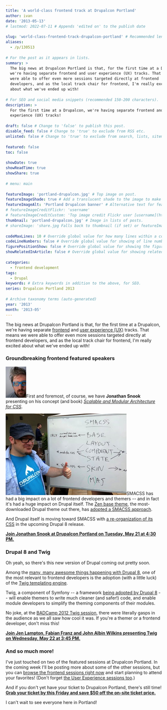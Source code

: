 ```yaml
---
title: 'A world-class frontend track at Drupalcon Portland'
author: ivan
date: '2013-05-13'
# lastmod: 2022-07-11 # Appends 'edited on' to the publish date

slug: 'world-class-frontend-track-drupalcon-portland' # Recommended length is 3 to 5 words.
aliases:
  - /p/130513

# For the post as it appears in lists.
summary: >
  The big news at Drupalcon Portland is that, for the first time at a Drupalcon,
  we're having separate frontend and user experience (UX) tracks. That means we
  were able to offer even more sessions targeted directly at frontend
  developers, and as the local track chair for frontend, I'm really excited
  about what we've ended up with!

# For SEO and social media snippets (recommended 150-200 characters).
description: >
  For the first time at a Drupalcon, we're having separate frontend and user
  experience (UX) tracks!

draft: false # Change to 'false' to publish this post.
disable_feed: false # Change to 'true' to exclude from RSS etc.
unlisted: false # Change to 'true' to exclude from search, lists, sitemaps, and feeds.

featured: false
toc: false

showDate: true
showReadTime: true
showShare: true

# menu: main

featureImage: 'portland-drupalcon.jpg' # Top image on post.
featureImageShade: true # Add a translucent shade to the image to make overlaid text easier to read.
featureImageAlt: 'Portland Drupalcon banner' # Alternative text for featured image.
# featureImageCreditFlickr: 'username'
# featureImageCreditCustom: 'Top image credit Flickr user [username](https://www.flickr.com/photos/username).'
thumbnail: 'portland-drupalcon.jpg' # Image in lists of posts.
# shareImage: 'share.jpg Falls back to thumbnail (if set) or featureImage.

codeMaxLines: 10 # Override global value for how many lines within a code block before auto-collapsing.
codeLineNumbers: false # Override global value for showing of line numbers within code block.
figurePositionShow: false # Override global value for showing the figure label.
showRelatedInArticle: false # Override global value for showing related posts in this series at the end of the content.

categories:
  - frontend development
tags:
  - Drupal
keywords: # Extra keywords in addition to the above, for SEO.
series: Drupalcon Portland 2013

# Archive taxonomy terms (auto-generated)
year: '2013'
month: '2013-05'
---
```


The big news at Drupalcon Portland is that, for the first time at a Drupalcon,
we're having separate
[frontend](https://portland2013.drupal.org/program/tracks/#frontend) and
[user experience (UX)](https://portland2013.drupal.org/program/tracks/#UX)
tracks. That means we were able to offer even more sessions targeted directly at
frontend developers, and as the local track chair for frontend, I'm really
excited about what we've ended up with!

### Groundbreaking frontend featured speakers

![Jonathan Snook ::legacy-float-l](jonathansnook.jpg ' ')First and foremost, of
course, we have **Jonathan Snook** presenting on his concept (and book)
[_Scalable and Modular Architecture for CSS_](http://smacss.com/).

![MortenDK at Drupalcon Sydney ::legacy-float-r](MASS-mortendk-crop.jpg)SMACSS
has had a big impact on a lot of frontend developers and themers -- and in fact
it's had a huge impact on Drupal itself. The
[Zen base theme](https://www.drupal.org/project/zen), the most-downloaded Drupal
theme out there, has
[adopted a SMACSS approach](https://www.drupal.org/node/1931746).

And Drupal itself is moving toward SMACSS with
[a re-organization of its CSS](https://www.drupal.org/node/1921610#comment-7096746)
in the upcoming Drupal 8 release.

[**Join Jonathan Snook at Drupalcon Portland on Tuesday, May 21 at 4:30 PM.**](https://portland2013.drupal.org/session/scalable-and-modular-architecture-css.html)

### Drupal 8 and Twig

Oh yeah, so there's this new version of Drupal coming out pretty soon.

Among the
[many, many awesome things happening with Drupal 8](https://groups.drupal.org/drupal-initiatives),
one of the most relevant to frontend developers is the adoption (with a little
luck) of the [Twig templating engine](https://twig.symfony.com/).

Twig, a component of Symfony -- a framework
[being adopted by Drupal 8](https://symfony.com/blog/symfony2-meets-drupal-8) --
will enable themers to write much cleaner (and safer!) code, and enable module
developers to simplify the theming components of their modules.

No joke, at the
[BADCamp 2012 Twig session](https://web.archive.org/web/20150822122025/http://2012.badcamp.net:80/program/sessions/new-theme-layer-drupal-8),
there were literally gasps in the audience as we all saw how cool it was. If
you're a themer or a frontend developer, don't miss this!

[**Join Jen Lampton, Fabian Franz and John Albin Wilkins presenting Twig on Wednesday, May 22 at 3:45 PM.**](https://portland2013.drupal.org/session/using-twig-new-template-engine-drupal-8.html)

### And so much more!

I've just touched on two of the featured sessions at Drupalcon Portland. In the
coming week I'll be posting more about some of the other sessions, but you can
[browse the frontend sessions right now](https://portland2013.drupal.org/program/sessions.html)
and start planning to attend your favorites! (Don't forget
[the User Experience sessions too](https://portland2013.drupal.org/program/sessions.html).)

And if you don't yet have your ticket to Drupalcon Portland, there's still time!
[**Grab your ticket by this Friday and save $50 off the on-site ticket price.**](https://portland2013.drupal.org/register.html)

I can't wait to see everyone here in Portland!

